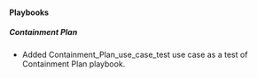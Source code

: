 
#### Playbooks

##### Containment Plan

- Added Containment_Plan_use_case_test use case as a test of Containment Plan playbook.
